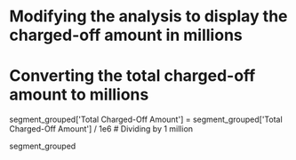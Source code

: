 # Modifying the analysis to display the charged-off amount in millions

# Converting the total charged-off amount to millions
segment_grouped['Total Charged-Off Amount'] = segment_grouped['Total Charged-Off Amount'] / 1e6  # Dividing by 1 million

segment_grouped
